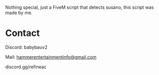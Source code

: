 Nothing special, just a FiveM script that detects susano, this script was made by me.

# Contact
Discord: babybauv2

Mail: hammerentertainmentinfo@gmail.com

discord.gg/refineac

